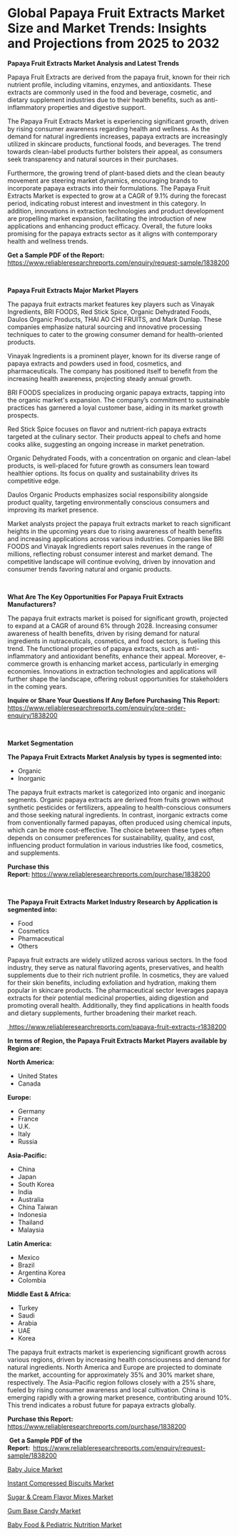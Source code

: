 <p><h1>Global Papaya Fruit Extracts Market Size and Market Trends: Insights and Projections from 2025 to 2032</h1></p><p><strong>Papaya Fruit Extracts Market Analysis and Latest Trends</strong></p>
<p><p>Papaya Fruit Extracts are derived from the papaya fruit, known for their rich nutrient profile, including vitamins, enzymes, and antioxidants. These extracts are commonly used in the food and beverage, cosmetic, and dietary supplement industries due to their health benefits, such as anti-inflammatory properties and digestive support.</p><p>The Papaya Fruit Extracts Market is experiencing significant growth, driven by rising consumer awareness regarding health and wellness. As the demand for natural ingredients increases, papaya extracts are increasingly utilized in skincare products, functional foods, and beverages. The trend towards clean-label products further bolsters their appeal, as consumers seek transparency and natural sources in their purchases.</p><p>Furthermore, the growing trend of plant-based diets and the clean beauty movement are steering market dynamics, encouraging brands to incorporate papaya extracts into their formulations. The Papaya Fruit Extracts Market is expected to grow at a CAGR of 9.1% during the forecast period, indicating robust interest and investment in this category. In addition, innovations in extraction technologies and product development are propelling market expansion, facilitating the introduction of new applications and enhancing product efficacy. Overall, the future looks promising for the papaya extracts sector as it aligns with contemporary health and wellness trends.</p></p>
<p><strong>Get a Sample PDF of the Report:&nbsp;</strong> <a href="https://www.reliableresearchreports.com/enquiry/request-sample/1838200?utm_campaign=8&utm_medium=2&utm_source=Github&utm_content=ia&utm_term=15022025&utm_id=papaya-fruit-extracts">https://www.reliableresearchreports.com/enquiry/request-sample/1838200</a></p>
<p>&nbsp;</p>
<p><strong>Papaya Fruit Extracts Major Market Players</strong></p>
<p><p>The papaya fruit extracts market features key players such as Vinayak Ingredients, BRI FOODS, Red Stick Spice, Organic Dehydrated Foods, Daulos Organic Products, THAI AO CHI FRUITS, and Mark Dunlap. These companies emphasize natural sourcing and innovative processing techniques to cater to the growing consumer demand for health-oriented products.</p><p>Vinayak Ingredients is a prominent player, known for its diverse range of papaya extracts and powders used in food, cosmetics, and pharmaceuticals. The company has positioned itself to benefit from the increasing health awareness, projecting steady annual growth.</p><p>BRI FOODS specializes in producing organic papaya extracts, tapping into the organic market's expansion. The company’s commitment to sustainable practices has garnered a loyal customer base, aiding in its market growth prospects.</p><p>Red Stick Spice focuses on flavor and nutrient-rich papaya extracts targeted at the culinary sector. Their products appeal to chefs and home cooks alike, suggesting an ongoing increase in market penetration.</p><p>Organic Dehydrated Foods, with a concentration on organic and clean-label products, is well-placed for future growth as consumers lean toward healthier options. Its focus on quality and sustainability drives its competitive edge.</p><p>Daulos Organic Products emphasizes social responsibility alongside product quality, targeting environmentally conscious consumers and improving its market presence.</p><p>Market analysts project the papaya fruit extracts market to reach significant heights in the upcoming years due to rising awareness of health benefits and increasing applications across various industries. Companies like BRI FOODS and Vinayak Ingredients report sales revenues in the range of millions, reflecting robust consumer interest and market demand. The competitive landscape will continue evolving, driven by innovation and consumer trends favoring natural and organic products.</p></p>
<p>&nbsp;</p>
<p><strong>What Are The Key Opportunities For Papaya Fruit Extracts Manufacturers?</strong></p>
<p><p>The papaya fruit extracts market is poised for significant growth, projected to expand at a CAGR of around 6% through 2028. Increasing consumer awareness of health benefits, driven by rising demand for natural ingredients in nutraceuticals, cosmetics, and food sectors, is fueling this trend. The functional properties of papaya extracts, such as anti-inflammatory and antioxidant benefits, enhance their appeal. Moreover, e-commerce growth is enhancing market access, particularly in emerging economies. Innovations in extraction technologies and applications will further shape the landscape, offering robust opportunities for stakeholders in the coming years.</p></p>
<p><strong>Inquire or Share Your Questions If Any Before Purchasing This Report:</strong> <a href="https://www.reliableresearchreports.com/enquiry/pre-order-enquiry/1838200?utm_campaign=8&utm_medium=2&utm_source=Github&utm_content=ia&utm_term=15022025&utm_id=papaya-fruit-extracts">https://www.reliableresearchreports.com/enquiry/pre-order-enquiry/1838200</a></p>
<p>&nbsp;</p>
<p><strong>Market Segmentation</strong></p>
<p><strong>The Papaya Fruit Extracts Market Analysis by types is segmented into:</strong></p>
<p><ul><li>Organic</li><li>Inorganic</li></ul></p>
<p><p>The papaya fruit extracts market is categorized into organic and inorganic segments. Organic papaya extracts are derived from fruits grown without synthetic pesticides or fertilizers, appealing to health-conscious consumers and those seeking natural ingredients. In contrast, inorganic extracts come from conventionally farmed papayas, often produced using chemical inputs, which can be more cost-effective. The choice between these types often depends on consumer preferences for sustainability, quality, and cost, influencing product formulation in various industries like food, cosmetics, and supplements.</p></p>
<p><strong>Purchase this Report:&nbsp;</strong><a href="https://www.reliableresearchreports.com/purchase/1838200?utm_campaign=8&utm_medium=2&utm_source=Github&utm_content=ia&utm_term=15022025&utm_id=papaya-fruit-extracts">https://www.reliableresearchreports.com/purchase/1838200</a></p>
<p>&nbsp;</p>
<p><strong>The Papaya Fruit Extracts Market Industry Research by Application is segmented into:</strong></p>
<p><ul><li>Food</li><li>Cosmetics</li><li>Pharmaceutical</li><li>Others</li></ul></p>
<p><p>Papaya fruit extracts are widely utilized across various sectors. In the food industry, they serve as natural flavoring agents, preservatives, and health supplements due to their rich nutrient profile. In cosmetics, they are valued for their skin benefits, including exfoliation and hydration, making them popular in skincare products. The pharmaceutical sector leverages papaya extracts for their potential medicinal properties, aiding digestion and promoting overall health. Additionally, they find applications in health foods and dietary supplements, further broadening their market reach.</p></p>
<p><a href="https://www.reliableresearchreports.com/papaya-fruit-extracts-r1838200?utm_campaign=8&utm_medium=2&utm_source=Github&utm_content=ia&utm_term=15022025&utm_id=papaya-fruit-extracts">&nbsp;https://www.reliableresearchreports.com/papaya-fruit-extracts-r1838200</a></p>
<p><strong>In terms of Region, the Papaya Fruit Extracts Market Players available by Region are:</strong></p>
<p>
    <p> <strong> North America: </strong>
        <ul>
            <li>United States</li>
            <li>Canada</li>
        </ul>
        </p> 
    <p> <strong> Europe: </strong>
        <ul>
            <li>Germany</li>
            <li>France</li>
            <li>U.K.</li>
            <li>Italy</li>
            <li>Russia</li>
        </ul>
        </p> 
    <p> <strong> Asia-Pacific: </strong>
        <ul>
            <li>China</li>
            <li>Japan</li>
            <li>South Korea</li>
            <li>India</li>
            <li>Australia</li>
            <li>China Taiwan</li>
            <li>Indonesia</li>
            <li>Thailand</li>
            <li>Malaysia</li>
        </ul>
        </p> 
    <p> <strong> Latin America: </strong>
        <ul>
            <li>Mexico</li>
            <li>Brazil</li>
            <li>Argentina Korea</li>
            <li>Colombia</li>
        </ul>
        </p> 
    <p> <strong> Middle East & Africa: </strong>
        <ul>
            <li>Turkey</li>
            <li>Saudi</li>
            <li>Arabia</li>
            <li>UAE</li>
            <li>Korea</li>
        </ul>
    </p>
    </p>
<p><p>The papaya fruit extracts market is experiencing significant growth across various regions, driven by increasing health consciousness and demand for natural ingredients. North America and Europe are projected to dominate the market, accounting for approximately 35% and 30% market share, respectively. The Asia-Pacific region follows closely with a 25% share, fueled by rising consumer awareness and local cultivation. China is emerging rapidly with a growing market presence, contributing around 10%. This trend indicates a robust future for papaya extracts globally.</p></p>
<p><strong>Purchase this Report: </strong><a href="https://www.reliableresearchreports.com/purchase/1838200?utm_campaign=8&utm_medium=2&utm_source=Github&utm_content=ia&utm_term=15022025&utm_id=papaya-fruit-extracts">https://www.reliableresearchreports.com/purchase/1838200</a></p>
<p>&nbsp;<strong>Get a Sample PDF of the Report:&nbsp;&nbsp;</strong><a href="https://www.reliableresearchreports.com/enquiry/request-sample/1838200?utm_campaign=8&utm_medium=2&utm_source=Github&utm_content=ia&utm_term=15022025&utm_id=papaya-fruit-extracts">https://www.reliableresearchreports.com/enquiry/request-sample/1838200</a></p>
<p><strong></strong></p>
<p><p><a href="https://github.com/loppibsr/Market-Research-Report-List-1/blob/main/baby-juice-market.md?utm_campaign=8&utm_medium=2&utm_source=Github&utm_content=ia&utm_term=15022025&utm_id=papaya-fruit-extracts">Baby Juice Market</a></p><p><a href="https://github.com/rebheelder/Market-Research-Report-List-1/blob/main/instant-compressed-biscuits-market.md?utm_campaign=8&utm_medium=2&utm_source=Github&utm_content=ia&utm_term=15022025&utm_id=papaya-fruit-extracts">Instant Compressed Biscuits Market</a></p><p><a href="https://github.com/hannajuana198484/Market-Research-Report-List-1/blob/main/sugar-cream-flavor-mixes-market.md?utm_campaign=8&utm_medium=2&utm_source=Github&utm_content=ia&utm_term=15022025&utm_id=papaya-fruit-extracts">Sugar & Cream Flavor Mixes Market</a></p><p><a href="https://github.com/alanepetevi/Market-Research-Report-List-1/blob/main/gum-base-candy-market.md?utm_campaign=8&utm_medium=2&utm_source=Github&utm_content=ia&utm_term=15022025&utm_id=papaya-fruit-extracts">Gum Base Candy Market</a></p><p><a href="https://github.com/zitanebeibit9/Market-Research-Report-List-1/blob/main/baby-food-pediatric-nutrition-market.md?utm_campaign=8&utm_medium=2&utm_source=Github&utm_content=ia&utm_term=15022025&utm_id=papaya-fruit-extracts">Baby Food & Pediatric Nutrition Market</a></p></p>